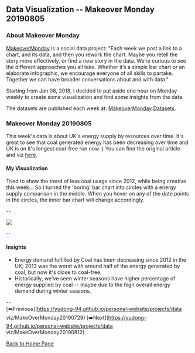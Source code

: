 <head>
  <!-- Global site tag (gtag.js) - Google Analytics -->
<script async src="https://www.googletagmanager.com/gtag/js?id=UA-112502179-1"></script>
<script>
  window.dataLayer = window.dataLayer || [];
  function gtag(){dataLayer.push(arguments);}
  gtag('js', new Date());

  gtag('config', 'UA-112502179-1');
</script>
</head>


## Data Visualization -- Makeover Monday 20190805

### About Makeover Monday

[MakeoverMonday](http://www.makeovermonday.co.uk/) is a social data project:
"Each week we post a link to a chart, and its data, and then you rework the chart.
Maybe you retell the story more effectively, or find a new story in the data.
We’re curious to see the different approaches you all take. Whether it’s a simple bar chart or an elaborate infographic, we encourage everyone of all skills to partake.
Together we can have broader conversations about and with data."

Starting from Jan 08, 2018, I decided to put aside one hour on Monday weekly to create some visualization and find some insights from the data.

The datasets are published each week at: [MakeoverMonday Datasets](http://www.makeovermonday.co.uk/data/).

### Makeover Monday 20190805

This week's data is about UK's energy supply by resources over time. It's great to see that coal generated energy has been decreasing over time and UK is on it's longest coal-free run now :) You can find the original article and viz [here](https://www.theguardian.com/environment/ng-interactive/2019/may/25/the-power-switch-tracking-britains-record-coal-free-run?utm_term=Autofeed&CMP=twt_gu&utm_medium=&utm_source=Twitter#Echobox=1558805012).  

#### My Visualization

Tried to show the trend of less coal usage since 2012, while being creative this week... So I turned the 'boring' bar chart into circles with a energy supply comparison in the middle. When you hover on any of the date points in the circles, the inner bar chart will change accordingly.  

--  
<div class='tableauPlaceholder' id='viz1565056265899' style='position: relative'>
<noscript><a href='#'>
  <img alt=' ' src='https:&#47;&#47;public.tableau.com&#47;static&#47;images&#47;Ma&#47;MakeOverMonday20190805&#47;BritainCoalUsage&#47;1_rss.png' style='border: none' />
</a></noscript>
<object class='tableauViz'  style='display:none;'>
  <param name='host_url' value='https%3A%2F%2Fpublic.tableau.com%2F' />
  <param name='embed_code_version' value='3' />
  <param name='path' value='views&#47;MakeOverMonday20190805&#47;BritainCoalUsage?:embed=y&amp;:display_count=y' /> 
  <param name='toolbar' value='yes' />
  <param name='static_image' value='https:&#47;&#47;public.tableau.com&#47;static&#47;images&#47;Ma&#47;MakeOverMonday20190805&#47;BritainCoalUsage&#47;1.png' />
  <param name='animate_transition' value='yes' />
  <param name='display_static_image' value='yes' />
  <param name='display_spinner' value='yes' />
  <param name='display_overlay' value='yes' />
  <param name='display_count' value='yes' />
</object></div>             
<script type='text/javascript'>             
  var divElement = document.getElementById('viz1565056265899');          
  var vizElement = divElement.getElementsByTagName('object')[0];            
  vizElement.style.width='800px';vizElement.style.height='827px';           
  var scriptElement = document.createElement('script');                
  scriptElement.src = 'https://public.tableau.com/javascripts/api/viz_v1.js';    
  vizElement.parentNode.insertBefore(scriptElement, vizElement);              
</script>
  
--  

#### Insights
* Energy demand fulfilled by Coal has been decreasing since 2012 in the UK; 2013 was the worst with around half of the energy generated by coal, but now it's close to coal-free;  
* Historically, we've seen winter seasons have higher percentage of energy supplied by coal -- maybe due to the high overall energy demand during winter seasons.  

--  
[⬅️Previous](https://yudong-94.github.io/personal-website/projects/data viz/MakeOverMonday20190729) [➡️Next](https://yudong-94.github.io/personal-website/projects/data viz/MakeOverMonday20190812)
  
[Back to Home Page](https://yudong-94.github.io/personal-website/)
